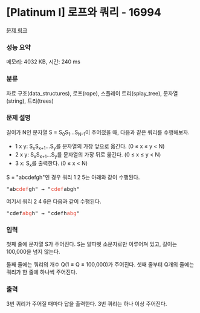 # [Platinum I] 로프와 쿼리 - 16994 

[문제 링크](https://www.acmicpc.net/problem/16994) 

### 성능 요약

메모리: 4032 KB, 시간: 240 ms

### 분류

자료 구조(data_structures), 로프(rope), 스플레이 트리(splay_tree), 문자열(string), 트리(trees)

### 문제 설명

<p>길이가 N인 문자열 S = S<sub>0</sub>S<sub>1</sub>...S<sub>N-1</sub>이 주어졌을 때, 다음과 같은 쿼리를 수행해보자.</p>

<ul>
	<li>1 x y: S<sub>x</sub>S<sub>x+1</sub>...S<sub>y</sub>를 문자열의 가장 앞으로 옮긴다. (0 ≤ x ≤ y < N)</li>
	<li>2 x y: S<sub>x</sub>S<sub>x+1</sub>...S<sub>y</sub>를 문자열의 가장 뒤로 옮긴다. (0 ≤ x ≤ y < N)</li>
	<li>3 x: S<sub>x</sub>를 출력한다. (0 ≤ x < N)</li>
</ul>

<p>S = "abcdefgh"인 경우 쿼리 1 2 5는 아래와 같이 수행된다.</p>

<pre>"ab<span style="color:#e74c3c;">cdef</span>gh" → "<span style="color:#e74c3c;">cdef</span>abgh"
</pre>

<p>여기서 쿼리 2 4 6은 다음과 같이 수행된다.</p>

<pre>"cdef<span style="color:#e74c3c;">abg</span>h" → "cdefh<span style="color:#e74c3c;">abg</span>"</pre>

### 입력 

 <p>첫째 줄에 문자열 S가 주어진다. S는 알파벳 소문자로만 이루어져 있고, 길이는 100,000을 넘지 않는다.</p>

<p>둘째 줄에는 쿼리의 개수 Q(1 ≤ Q ≤ 100,000)가 주어진다. 셋째 줄부터 Q개의 줄에는 쿼리가 한 줄에 하나씩 주어진다.</p>

### 출력 

 <p>3번 쿼리가 주어질 때마다 답을 출력한다. 3번 쿼리는 하나 이상 주어진다.</p>

